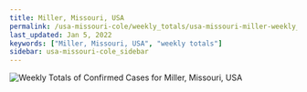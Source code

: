```yaml
---
title: Miller, Missouri, USA
permalink: /usa-missouri-cole/weekly_totals/usa-missouri-miller-weekly_totals.html
last_updated: Jan 5, 2022
keywords: ["Miller, Missouri, USA", "weekly totals"]
sidebar: usa-missouri-cole_sidebar
---
```


![Weekly Totals of Confirmed Cases for Miller, Missouri, USA](/covid_tracker/images/graphs/usa-missouri-miller-weekly_totals_graph.png)
